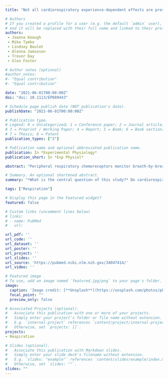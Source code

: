 ```yaml
---
title: "Not all cardiorespiratory experience-dependent effects are present following acute intermittent hypoxia in healthy humans."

# Authors
# If you created a profile for a user (e.g. the default `admin` user), write the username (folder name) here 
# and it will be replaced with their full name and linked to their profile.
authors:
 - Joanna Keough
 - Mike Tymko
 - Lindsey Boulet
 - Alenna Jamieson
 - Trevor Day
 - Glen Foster

# Author notes (optional)
#author_notes:
#- "Equal contribution"
#- "Equal contribution"

date: "2021-06-01T00:00:00Z"
doi: "doi: 10.1113/EP089443"

# Schedule page publish date (NOT publication's date).
publishDate: "2021-06-01T00:00:00Z"

# Publication type.
# Legend: 0 = Uncategorized; 1 = Conference paper; 2 = Journal article;
# 3 = Preprint / Working Paper; 4 = Report; 5 = Book; 6 = Book section;
# 7 = Thesis; 8 = Patent
publication_types: ["2"]

# Publication name and optional abbreviated publication name.
publication: In *Experimental Physiology*
publication_short: In *Exp Physiol*

abstract: "Peripheral respiratory chemoreceptors monitor breath-by-breath changes in arterial CO2 and O2 , and mediate ventilatory changes to maintain homeostasis. Intermittent hypoxia (IHx) elicits hypoxic ventilatory responses, with well-described experience-dependent effects (EDEs), derived mostly from animal work involving intermittent 5-min cycles of hypoxia and normoxia. These EDEs include post-hypoxia frequency decline (PHxFD), progressive augmentation (PA) and long-term facilitation (LTF). Comparisons of these EDEs between animal models and humans using similar IHx protocols are lacking. In addition, it is unknown whether shorter bouts of hypoxia, which may be more relevant to clinical conditions, elicit EDEs of similar magnitudes in humans. Respiratory (frequency, tidal volume and minute ventilation (VI) and cardiovascular (heart rate and mean arterial pressure (MAP)) variables were measured during and following two patterns of acute isocapnic IHx in 14 healthy human participants (four female): (1) 5 × 5 min and (2) 5 × 90 s on/off hypoxia. Participants' end-tidal PO2 was clamped at 45 Torr during hypoxia and 100 Torr during normoxia. We found that (1) PHxFD and PA were not present in either IHx pattern (P > 0.14), (2) LTF was present in VI following both 5-min (P < 0.001) and 90-s isocapnic IHx trials (P < 0.001), and (3) LTF was present in MAP following 5-min isocapnic IHx (P < 0.001), and trended towards significance following 90-s IHx (P = 0.058). We demonstrate that acute isocapnic IHx alone may not elicit all of the EDEs that have been described in animal models. Additionally, ventilatory LTF occurred regardless of the length of hypoxia-normoxia cycles."

# Summary. An optional shortened abstract.
summary: "*What is the central question of this study?* Do cardiorespiratory experience-dependent effects (EDEs) differ between two different stimulus durations of acute isocapnic intermittent hypoxia (IHx; 5-min vs. 90-s cycles between hypoxia and normoxia)? *What is the main finding and its importance?* There was long-term facilitation in ventilation and blood pressure in both IHx protocols, but there was no evidence of progressive augmentation or post-hypoxia frequency decline. Not all EDEs described in animal models translate to acute isocapnic IHx responses in humans, and cardiorespiratory responses to 5-min versus 90-s on/off IHx protocols are largely similar."

tags: ["Respiration"]

# Display this page in the Featured widget?
featured: false

# Custom links (uncomment lines below)
# links:
# - name: PubMed
#   url: 

url_pdf: ''
url_code: ''
url_dataset: ''
url_poster: ''
url_project: ''
url_slides: ''
url_source: 'https://pubmed.ncbi.nlm.nih.gov/34047414/'
url_video: ''

# Featured image
# To use, add an image named `featured.jpg/png` to your page's folder. 
image:
  caption: 'Image credit: [**Unsplash**](https://unsplash.com/photos/pLCdAaMFLTE)'
  focal_point: ""
  preview_only: false

# Associated Projects (optional).
#   Associate this publication with one or more of your projects.
#   Simply enter your project's folder or file name without extension.
#   E.g. `internal-project` references `content/project/internal-project/index.md`.
#   Otherwise, set `projects: []`.
projects:
- Respiration

# Slides (optional).
#   Associate this publication with Markdown slides.
#   Simply enter your slide deck's filename without extension.
#   E.g. `slides: "example"` references `content/slides/example/index.md`.
#   Otherwise, set `slides: ""`.
slides: ""
---
```

